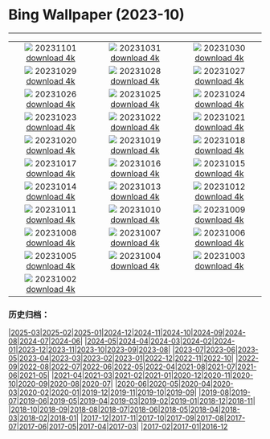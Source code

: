 # Bing Wallpaper (2023-10)
**************
| | | |
| :----: | :----: | :----: |
| ![](https://www.bing.com/th?id=OHR.HalloweenPorchAI_EN-CA3930068285_1920x1080.jpg) 20231101 [download 4k](https://www.bing.com/th?id=OHR.HalloweenPorchAI_EN-CA3930068285_UHD.jpg) | ![](https://www.bing.com/th?id=OHR.AutumnRaven_EN-CA4419353376_1920x1080.jpg) 20231031 [download 4k](https://www.bing.com/th?id=OHR.AutumnRaven_EN-CA4419353376_UHD.jpg) | ![](https://www.bing.com/th?id=OHR.SavannahSculpture_EN-CA3768697173_1920x1080.jpg) 20231030 [download 4k](https://www.bing.com/th?id=OHR.SavannahSculpture_EN-CA3768697173_UHD.jpg) |
| ![](https://www.bing.com/th?id=OHR.FiveWinds_EN-CA9747568487_1920x1080.jpg) 20231029 [download 4k](https://www.bing.com/th?id=OHR.FiveWinds_EN-CA9747568487_UHD.jpg) | ![](https://www.bing.com/th?id=OHR.OldBridgeSkye_EN-CA9235260855_1920x1080.jpg) 20231028 [download 4k](https://www.bing.com/th?id=OHR.OldBridgeSkye_EN-CA9235260855_UHD.jpg) | ![](https://www.bing.com/th?id=OHR.ViennaAutumn_EN-CA8786180310_1920x1080.jpg) 20231027 [download 4k](https://www.bing.com/th?id=OHR.ViennaAutumn_EN-CA8786180310_UHD.jpg) |
| ![](https://www.bing.com/th?id=OHR.GrandStaircase_EN-CA8310842734_1920x1080.jpg) 20231026 [download 4k](https://www.bing.com/th?id=OHR.GrandStaircase_EN-CA8310842734_UHD.jpg) | ![](https://www.bing.com/th?id=OHR.FuzerCastle_EN-CA7732485068_1920x1080.jpg) 20231025 [download 4k](https://www.bing.com/th?id=OHR.FuzerCastle_EN-CA7732485068_UHD.jpg) | ![](https://www.bing.com/th?id=OHR.PoconosMaze_EN-CA7244464790_1920x1080.jpg) 20231024 [download 4k](https://www.bing.com/th?id=OHR.PoconosMaze_EN-CA7244464790_UHD.jpg) |
| ![](https://www.bing.com/th?id=OHR.AstoriaBridge_EN-CA6850863265_1920x1080.jpg) 20231023 [download 4k](https://www.bing.com/th?id=OHR.AstoriaBridge_EN-CA6850863265_UHD.jpg) | ![](https://www.bing.com/th?id=OHR.PersepolisRelief_EN-CA3883150383_1920x1080.jpg) 20231022 [download 4k](https://www.bing.com/th?id=OHR.PersepolisRelief_EN-CA3883150383_UHD.jpg) | ![](https://www.bing.com/th?id=OHR.PygmySloth_EN-CA6105684425_1920x1080.jpg) 20231021 [download 4k](https://www.bing.com/th?id=OHR.PygmySloth_EN-CA6105684425_UHD.jpg) |
| ![](https://www.bing.com/th?id=OHR.WaterLilyVietnam_EN-CA3498519464_1920x1080.jpg) 20231020 [download 4k](https://www.bing.com/th?id=OHR.WaterLilyVietnam_EN-CA3498519464_UHD.jpg) | ![](https://www.bing.com/th?id=OHR.KodiakAlaska_EN-CA4966075486_1920x1080.jpg) 20231019 [download 4k](https://www.bing.com/th?id=OHR.KodiakAlaska_EN-CA4966075486_UHD.jpg) | ![](https://www.bing.com/th?id=OHR.ViesteItaly_EN-CA4053574764_1920x1080.jpg) 20231018 [download 4k](https://www.bing.com/th?id=OHR.ViesteItaly_EN-CA4053574764_UHD.jpg) |
| ![](https://www.bing.com/th?id=OHR.GoldenEnchantments_EN-CA6678798259_1920x1080.jpg) 20231017 [download 4k](https://www.bing.com/th?id=OHR.GoldenEnchantments_EN-CA6678798259_UHD.jpg) | ![](https://www.bing.com/th?id=OHR.AutumnHedgehog_EN-CA1617213457_1920x1080.jpg) 20231016 [download 4k](https://www.bing.com/th?id=OHR.AutumnHedgehog_EN-CA1617213457_UHD.jpg) | ![](https://www.bing.com/th?id=OHR.RingEclipse_EN-CA9562501556_1920x1080.jpg) 20231015 [download 4k](https://www.bing.com/th?id=OHR.RingEclipse_EN-CA9562501556_UHD.jpg) |
| ![](https://www.bing.com/th?id=OHR.JasperDarkSky_EN-CA2696799126_1920x1080.jpg) 20231014 [download 4k](https://www.bing.com/th?id=OHR.JasperDarkSky_EN-CA2696799126_UHD.jpg) | ![](https://www.bing.com/th?id=OHR.IdahoBarn_EN-CA8292680751_1920x1080.jpg) 20231013 [download 4k](https://www.bing.com/th?id=OHR.IdahoBarn_EN-CA8292680751_UHD.jpg) | ![](https://www.bing.com/th?id=OHR.JohnDayFossil_EN-CA7523702449_1920x1080.jpg) 20231012 [download 4k](https://www.bing.com/th?id=OHR.JohnDayFossil_EN-CA7523702449_UHD.jpg) |
| ![](https://www.bing.com/th?id=OHR.SoprisSunrise_EN-CA7192240724_1920x1080.jpg) 20231011 [download 4k](https://www.bing.com/th?id=OHR.SoprisSunrise_EN-CA7192240724_UHD.jpg) | ![](https://www.bing.com/th?id=OHR.ThanksgivingDay_EN-CA6565882880_1920x1080.jpg) 20231010 [download 4k](https://www.bing.com/th?id=OHR.ThanksgivingDay_EN-CA6565882880_UHD.jpg) | ![](https://www.bing.com/th?id=OHR.OctoClam_EN-CA5481938975_1920x1080.jpg) 20231009 [download 4k](https://www.bing.com/th?id=OHR.OctoClam_EN-CA5481938975_UHD.jpg) |
| ![](https://www.bing.com/th?id=OHR.GrizzlyFalls_EN-CA5155258695_1920x1080.jpg) 20231008 [download 4k](https://www.bing.com/th?id=OHR.GrizzlyFalls_EN-CA5155258695_UHD.jpg) | ![](https://www.bing.com/th?id=OHR.TaughannockFalls_EN-CA4255977143_1920x1080.jpg) 20231007 [download 4k](https://www.bing.com/th?id=OHR.TaughannockFalls_EN-CA4255977143_UHD.jpg) | ![](https://www.bing.com/th?id=OHR.GentooJump_EN-CA2629895770_1920x1080.jpg) 20231006 [download 4k](https://www.bing.com/th?id=OHR.GentooJump_EN-CA2629895770_UHD.jpg) |
| ![](https://www.bing.com/th?id=OHR.TarantulaNebula_EN-CA1819818783_1920x1080.jpg) 20231005 [download 4k](https://www.bing.com/th?id=OHR.TarantulaNebula_EN-CA1819818783_UHD.jpg) | ![](https://www.bing.com/th?id=OHR.WhitsundaySwirl_EN-CA0561519607_1920x1080.jpg) 20231004 [download 4k](https://www.bing.com/th?id=OHR.WhitsundaySwirl_EN-CA0561519607_UHD.jpg) | ![](https://www.bing.com/th?id=OHR.VuittonFoundation_EN-CA9761404070_1920x1080.jpg) 20231003 [download 4k](https://www.bing.com/th?id=OHR.VuittonFoundation_EN-CA9761404070_UHD.jpg) |
| ![](https://www.bing.com/th?id=OHR.AssiniboineProvincialPark_EN-CA8602465476_1920x1080.jpg) 20231002 [download 4k](https://www.bing.com/th?id=OHR.AssiniboineProvincialPark_EN-CA8602465476_UHD.jpg) |  |  |

### 历史归档：

|[2025-03](bing/2025-03/2025-03.md)|[2025-02](bing/2025-02/2025-02.md)|[2025-01](bing/2025-01/2025-01.md)|[2024-12](bing/2024-12/2024-12.md)|[2024-11](bing/2024-11/2024-11.md)|[2024-10](bing/2024-10/2024-10.md)|[2024-09](bing/2024-09/2024-09.md)|[2024-08](bing/2024-08/2024-08.md)|[2024-07](bing/2024-07/2024-07.md)|[2024-06](bing/2024-06/2024-06.md)|
|[2024-05](bing/2024-05/2024-05.md)|[2024-04](bing/2024-04/2024-04.md)|[2024-03](bing/2024-03/2024-03.md)|[2024-02](bing/2024-02/2024-02.md)|[2024-01](bing/2024-01/2024-01.md)|[2023-12](bing/2023-12/2023-12.md)|[2023-11](bing/2023-11/2023-11.md)|[2023-10](bing/2023-10/2023-10.md)|[2023-09](bing/2023-09/2023-09.md)|[2023-08](bing/2023-08/2023-08.md)|
|[2023-07](bing/2023-07/2023-07.md)|[2023-06](bing/2023-06/2023-06.md)|[2023-05](bing/2023-05/2023-05.md)|[2023-04](bing/2023-04/2023-04.md)|[2023-03](bing/2023-03/2023-03.md)|[2023-02](bing/2023-02/2023-02.md)|[2023-01](bing/2023-01/2023-01.md)|[2022-12](bing/2022-12/2022-12.md)|[2022-11](bing/2022-11/2022-11.md)|[2022-10](bing/2022-10/2022-10.md)|
|[2022-09](bing/2022-09/2022-09.md)|[2022-08](bing/2022-08/2022-08.md)|[2022-07](bing/2022-07/2022-07.md)|[2022-06](bing/2022-06/2022-06.md)|[2022-05](bing/2022-05/2022-05.md)|[2022-04](bing/2022-04/2022-04.md)|[2021-08](bing/2021-08/2021-08.md)|[2021-07](bing/2021-07/2021-07.md)|[2021-06](bing/2021-06/2021-06.md)|[2021-05](bing/2021-05/2021-05.md)|
|[2021-04](bing/2021-04/2021-04.md)|[2021-03](bing/2021-03/2021-03.md)|[2021-02](bing/2021-02/2021-02.md)|[2021-01](bing/2021-01/2021-01.md)|[2020-12](bing/2020-12/2020-12.md)|[2020-11](bing/2020-11/2020-11.md)|[2020-10](bing/2020-10/2020-10.md)|[2020-09](bing/2020-09/2020-09.md)|[2020-08](bing/2020-08/2020-08.md)|[2020-07](bing/2020-07/2020-07.md)|
|[2020-06](bing/2020-06/2020-06.md)|[2020-05](bing/2020-05/2020-05.md)|[2020-04](bing/2020-04/2020-04.md)|[2020-03](bing/2020-03/2020-03.md)|[2020-02](bing/2020-02/2020-02.md)|[2020-01](bing/2020-01/2020-01.md)|[2019-12](bing/2019-12/2019-12.md)|[2019-11](bing/2019-11/2019-11.md)|[2019-10](bing/2019-10/2019-10.md)|[2019-09](bing/2019-09/2019-09.md)|
|[2019-08](bing/2019-08/2019-08.md)|[2019-07](bing/2019-07/2019-07.md)|[2019-06](bing/2019-06/2019-06.md)|[2019-05](bing/2019-05/2019-05.md)|[2019-04](bing/2019-04/2019-04.md)|[2019-03](bing/2019-03/2019-03.md)|[2019-02](bing/2019-02/2019-02.md)|[2019-01](bing/2019-01/2019-01.md)|[2018-12](bing/2018-12/2018-12.md)|[2018-11](bing/2018-11/2018-11.md)|
|[2018-10](bing/2018-10/2018-10.md)|[2018-09](bing/2018-09/2018-09.md)|[2018-08](bing/2018-08/2018-08.md)|[2018-07](bing/2018-07/2018-07.md)|[2018-06](bing/2018-06/2018-06.md)|[2018-05](bing/2018-05/2018-05.md)|[2018-04](bing/2018-04/2018-04.md)|[2018-03](bing/2018-03/2018-03.md)|[2018-02](bing/2018-02/2018-02.md)|[2018-01](bing/2018-01/2018-01.md)|
|[2017-12](bing/2017-12/2017-12.md)|[2017-11](bing/2017-11/2017-11.md)|[2017-10](bing/2017-10/2017-10.md)|[2017-09](bing/2017-09/2017-09.md)|[2017-08](bing/2017-08/2017-08.md)|[2017-07](bing/2017-07/2017-07.md)|[2017-06](bing/2017-06/2017-06.md)|[2017-05](bing/2017-05/2017-05.md)|[2017-04](bing/2017-04/2017-04.md)|[2017-03](bing/2017-03/2017-03.md)|
|[2017-02](bing/2017-02/2017-02.md)|[2017-01](bing/2017-01/2017-01.md)|[2016-12](bing/2016-12/2016-12.md)